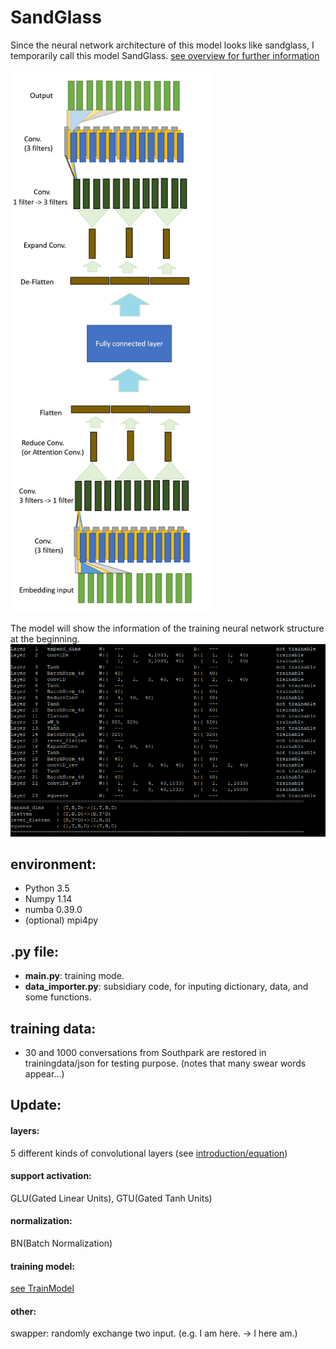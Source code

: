 # SandGlass
Since the neural network architecture of this model looks like sandglass, I temporarily call this model SandGlass.
[see overview for further information](https://github.com/hchungdelta/Simple_NN_API/blob/master/NN_v3.0_SandGlass/introduction/overview/README.md)

<img src="introduction/sandglass.png" width="322">

The model will show the information of the training neural network structure at the beginning.
<img src="introduction/SP_test_info.png" width="602">

## environment:

* Python 3.5
* Numpy 1.14
* numba 0.39.0
* (optional) mpi4py

## .py file:
* **main.py**: training mode.
* **data_importer.py**: subsidiary code, for inputing dictionary, data, and some functions.
## training data:
* 30 and 1000 conversations from Southpark are restored in trainingdata/json for testing purpose. (notes that many swear words appear...) 

## Update:
#### layers: 
5 different kinds of convolutional layers (see [introduction/equation](https://github.com/hchungdelta/Simple_NN_API/tree/master/NN_v3.0_SandGlass/introduction/equation))
#### support activation: 
GLU(Gated Linear Units), GTU(Gated Tanh Units)
#### normalization:
BN(Batch Normalization)
#### training model:
[see TrainModel](https://github.com/hchungdelta/Simple_NN_API/tree/master/NN_v3.0_SandGlass/ML/TrainModel)
#### other:
swapper: randomly exchange two input. (e.g. I am here. -> I here am.)
